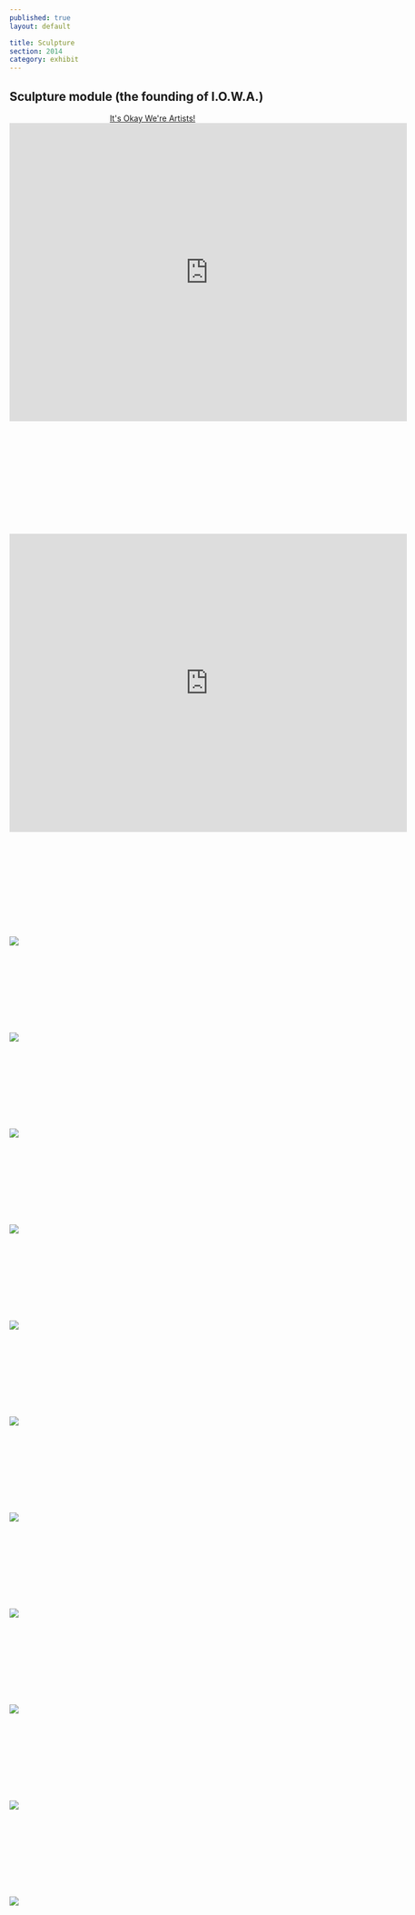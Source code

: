 ```yaml
---
published: true
layout: default

title: Sculpture
section: 2014
category: exhibit
---
```


## Sculpture module (the founding of I.O.W.A.) ##

<center>
<a href="http://io-wa.me">It's Okay We're Artists!</a>
</center>

<iframe src="https://player.vimeo.com/video/109419220?color=ffffff&portrait=0" width="700" height="525" frameborder="0" webkitallowfullscreen mozallowfullscreen allowfullscreen></iframe>

<br><br>
<br><br>
<br><br>
<br><br>
<br><br>

<iframe src="https://player.vimeo.com/video/118678076?color=ffffff&portrait=0" width="700" height="525" frameborder="0" webkitallowfullscreen mozallowfullscreen allowfullscreen></iframe>

<br><br>
<br><br>
<br><br>
<br><br>
<br><br>
<img src="https://farm1.staticflickr.com/427/17698442944_73f3b80770_c.jpg">
<br><br>
<br><br>
<br><br>
<br><br>
<br><br>
<img src="https://farm1.staticflickr.com/500/18133317870_1ef56450d3_c.jpg">
<br><br>
<br><br>
<br><br>
<br><br>
<br><br>
<img src="https://farm8.staticflickr.com/7789/18133319340_0581fbe8c6_c.jpg">
<br><br>
<br><br>
<br><br>
<br><br>
<br><br>
<img src="https://farm1.staticflickr.com/315/18134854309_b45fe8aa13_c.jpg">
<br><br>
<br><br>
<br><br>
<br><br>
<br><br>
<img src="https://farm8.staticflickr.com/7751/18294643616_9ef24d08bc_c.jpg">
<br><br>
<br><br>
<br><br>
<br><br>
<br><br>
<img src="https://farm9.staticflickr.com/8873/18135015869_4069aa6d41_c.jpg">
<br><br>
<br><br>
<br><br>
<br><br>
<br><br>
<img src="https://farm1.staticflickr.com/475/18321214265_e8f58ea854_c.jpg">
<br><br>
<br><br>
<br><br>
<br><br>
<br><br>
<img src="https://farm1.staticflickr.com/346/18294773346_8dc45afd7a_c.jpg">
<br><br>
<br><br>
<br><br>
<br><br>
<br><br>
<img src="https://farm1.staticflickr.com/327/18133484410_cea2906f06_c.jpg">
<br><br>
<br><br>
<br><br>
<br><br>
<br><br>
<img src="https://farm1.staticflickr.com/319/18294772916_3a60299bcb_c.jpg">
<br><br>
<br><br>
<br><br>
<br><br>
<br><br>
<img src="https://farm8.staticflickr.com/7734/17698609834_dd7b960804_c.jpg">
